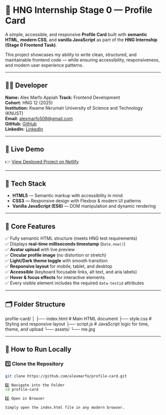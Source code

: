 # 🌟 HNG Internship Stage 0 — Profile Card

A simple, accessible, and responsive **Profile Card** built with **semantic HTML**, **modern CSS**, and **vanilla JavaScript** as part of the **HNG Internship (Stage 0 Frontend Task)**.

This project showcases my ability to write clean, structured, and maintainable frontend code — while ensuring accessibility, responsiveness, and modern user experience patterns.

---

## 👨‍💻 Developer
**Name:** Alex Marfo Appiah
**Track:** Frontend Development  
**Cohort:** HNG 12 (2025)  
**Institution:** Kwame Nkrumah University of Science and Technology (KNUST)  
**Email:** alexmarfo509@gmail.com  
**GitHub:** [GitHub](https://github.com/theboylexis)  
**LinkedIn:** [LinkedIn](https://linkedin.com/in/alexmarfoappiah)  


---

## 🚀 Live Demo
👉 [View Deployed Project on Netlify](https://alexmarfo-profile-card.netlify.app)

---

## 🧱 Tech Stack
- **HTML5** — Semantic markup with accessibility in mind  
- **CSS3** — Responsive design with Flexbox & modern UI patterns  
- **Vanilla JavaScript (ES6)** — DOM manipulation and dynamic rendering  

---

## 🧩 Core Features
✅ Fully semantic HTML structure (meets HNG test requirements)  
✅ Displays **real-time milliseconds timestamp** (`Date.now()`)  
✅ **Avatar upload** with live preview  
✅ **Circular profile image** (no distortion or stretch)  
✅ **Light/Dark theme toggle** with smooth transition  
✅ **Responsive layout** for mobile, tablet, and desktop  
✅ **Accessible** (keyboard focusable links, alt text, and aria labels)  
✅ **Hover & focus effects** for interactive elements  
✅ Every visible element includes the required `data-testid` attributes  

---

## 🗂️ Folder Structure
profile-card/
│
├── index.html # Main HTML document
├── style.css # Styling and responsive layout
├── script.js # JavaScript logic for time, theme, and upload
└── assets/
└── me.jpg

---

## 🧰 How to Run Locally

### 1️⃣ Clone the Repository
```bash
git clone https://github.com/alexmarfo/profile-card.git

2️⃣ Navigate into the Folder
cd profile-card

3️⃣ Open in Browser

Simply open the index.html file in any modern browser.
